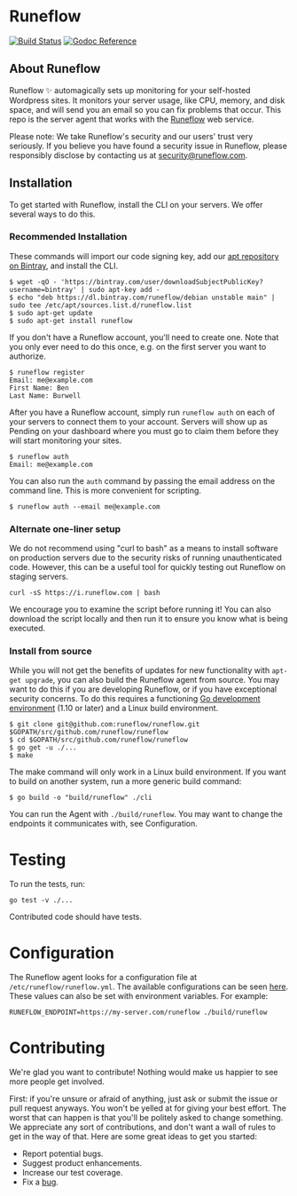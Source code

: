 # Runeflow

[![Build Status](https://travis-ci.org/runeflow/runeflow.svg?branch=master)](https://travis-ci.org/runeflow/runeflow)
[![Godoc Reference](https://godoc.org/github.com/runeflow/runeflow?status.svg)](https://godoc.org/github.com/runeflow/runeflow)

## About Runeflow

Runeflow ✨ automagically sets up monitoring for your self-hosted Wordpress
sites. It monitors your server usage, like CPU, memory, and disk space, and
will send you an email so you can fix problems that occur. This repo is the
server agent that works with the [Runeflow](https://runeflow.com) web service.

Please note: We take Runeflow's security and our users' trust very seriously.
If you believe you have found a security issue in Runeflow, please responsibly
disclose by contacting us at security@runeflow.com.

## Installation

To get started with Runeflow, install the CLI on your servers. We offer several
ways to do this.

### Recommended Installation

These commands will import our code signing key, add our [apt repository on
Bintray](https://bintray.com/runeflow/debian), and install the CLI.

```
$ wget -qO - 'https://bintray.com/user/downloadSubjectPublicKey?username=bintray' | sudo apt-key add -
$ echo "deb https://dl.bintray.com/runeflow/debian unstable main" | sudo tee /etc/apt/sources.list.d/runeflow.list
$ sudo apt-get update
$ sudo apt-get install runeflow
```

If you don't have a Runeflow account, you'll need to create one. Note that you
only ever need to do this once, e.g. on the first server you want to authorize.

```
$ runeflow register
Email: me@example.com
First Name: Ben
Last Name: Burwell
```

After you have a Runeflow account, simply run `runeflow auth` on each of your
servers to connect them to your account. Servers will show up as Pending on your
dashboard where you must go to claim them before they will start monitoring your
sites.

```
$ runeflow auth
Email: me@example.com
```

You can also run the `auth` command by passing the email address on the command
line. This is more convenient for scripting.

```
$ runeflow auth --email me@example.com
```

### Alternate one-liner setup

We do not recommend using "curl to bash" as a means to install software on
production servers due to the security risks of running unauthenticated code.
However, this can be a useful tool for quickly testing out Runeflow on staging
servers.

```
curl -sS https://i.runeflow.com | bash
```

We encourage you to examine the script before running it! You can also download
the script locally and then run it to ensure you know what is being executed.

### Install from source

While you will not get the benefits of updates for new functionality with
`apt-get upgrade`, you can also build the Runeflow agent from source. You may
want to do this if you are developing Runeflow, or if you have exceptional
security concerns. To do this requires a functioning [Go development
environment](https://golang.org) (1.10 or later) and a Linux build environment.

```
$ git clone git@github.com:runeflow/runeflow.git $GOPATH/src/github.com/runeflow/runeflow
$ cd $GOPATH/src/github.com/runeflow/runeflow
$ go get -u ./...
$ make
```

The make command will only work in a Linux build environment. If you want to
build on another system, run a more generic build command:

```
$ go build -o "build/runeflow" ./cli
```

You can run the Agent with `./build/runeflow`. You may want to change the
endpoints it communicates with, see Configuration.

# Testing

To run the tests, run:

```
go test -v ./...
```

Contributed code should have tests.

# Configuration

The Runeflow agent looks for a configuration file at
`/etc/runeflow/runeflow.yml`. The available configurations can be seen
[here](https://github.com/runeflow/runeflow/blob/master/config/config.go).
These values can also be set with environment variables. For example:

```
RUNEFLOW_ENDPOINT=https://my-server.com/runeflow ./build/runeflow
```

# Contributing

We're glad you want to contribute! Nothing would make us happier to see more
people get involved.

First: if you're unsure or afraid of anything, just ask or submit the issue or
pull request anyways. You won't be yelled at for giving your best effort. The
worst that can happen is that you'll be politely asked to change something. We
appreciate any sort of contributions, and don't want a wall of rules to get in
the way of that. Here are some great ideas to get you started:

- Report potential bugs.
- Suggest product enhancements.
- Increase our test coverage.
- Fix a [bug](https://github.com/runeflow/runeflow/labels/bug).
